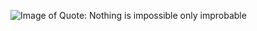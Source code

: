 ![Image of Quote: Nothing is impossible only improbable](https://user-images.githubusercontent.com/89406525/131835071-b0d4f52a-a5e7-4439-88be-d47fa9505211.jpg)
